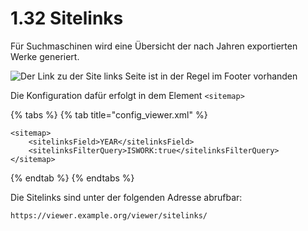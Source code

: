 # 1.32 Sitelinks

Für Suchmaschinen wird eine Übersicht der nach Jahren exportierten Werke generiert.

![Der Link zu der Site links Seite ist in der Regel im Footer vorhanden](../../.gitbook/assets/conf\_1.32.png)

Die Konfiguration dafür erfolgt in dem Element `<sitemap>`

{% tabs %}
{% tab title="config_viewer.xml" %}
```markup
<sitemap>
    <sitelinksField>YEAR</sitelinksField>
    <sitelinksFilterQuery>ISWORK:true</sitelinksFilterQuery>
</sitemap>
```
{% endtab %}
{% endtabs %}

Die Sitelinks sind unter der folgenden Adresse abrufbar:

```
https://viewer.example.org/viewer/sitelinks/
```
